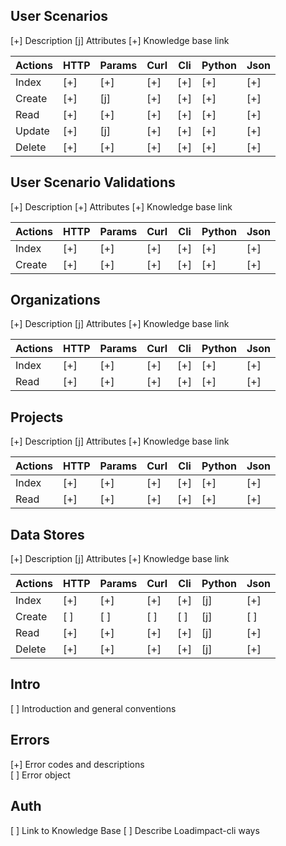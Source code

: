 ## User Scenarios

[+] Description
[j] Attributes
[+] Knowledge base link

Actions | HTTP | Params | Curl | Cli | Python | Json
------- | ---- | ------ | ---- | --- | ------ | ----
Index   | [+]  | [+]    | [+]  | [+] | [+]    | [+]
Create  | [+]  | [j]    | [+]  | [+] | [+]    | [+]
Read    | [+]  | [+]    | [+]  | [+] | [+]    | [+]
Update  | [+]  | [j]    | [+]  | [+] | [+]    | [+]
Delete  | [+]  | [+]    | [+]  | [+] | [+]    | [+]


## User Scenario Validations

[+] Description
[+] Attributes
[+] Knowledge base link

Actions | HTTP | Params | Curl | Cli | Python | Json
------- | ---- | ------ | ---- | --- | ------ | ----
Index   | [+]  | [+]    | [+]  | [+] | [+]    | [+]
Create  | [+]  | [+]    | [+]  | [+] | [+]    | [+]


## Organizations

[+] Description
[j] Attributes
[+] Knowledge base link

Actions | HTTP | Params | Curl | Cli | Python | Json
------- | ---- | ------ | ---- | --- | ------ | ----
Index   | [+]  | [+]    | [+]  | [+] | [+]    | [+]
Read    | [+]  | [+]    | [+]  | [+] | [+]    | [+]

## Projects

[+] Description
[j] Attributes
[+] Knowledge base link

Actions | HTTP | Params | Curl | Cli | Python | Json
------- | ---- | ------ | ---- | --- | ------ | ----
Index   | [+]  | [+]    | [+]  | [+] | [+]    | [+]
Read    | [+]  | [+]    | [+]  | [+] | [+]    | [+]

## Data Stores

[+] Description
[j] Attributes
[+] Knowledge base link

Actions | HTTP | Params | Curl | Cli | Python | Json
------- | ---- | ------ | ---- | --- | ------ | ----
Index   | [+]  | [+]    | [+]  | [+] | [j]    | [+]
Create  | [ ]  | [ ]    | [ ]  | [ ] | [j]    | [ ]
Read    | [+]  | [+]    | [+]  | [+] | [j]    | [+]
Delete  | [+]  | [+]    | [+]  | [+] | [j]    | [+]

## Intro
[ ] Introduction and general conventions

## Errors
[+] Error codes and descriptions  
[ ] Error object

## Auth
[ ] Link to Knowledge Base
[ ] Describe Loadimpact-cli ways


